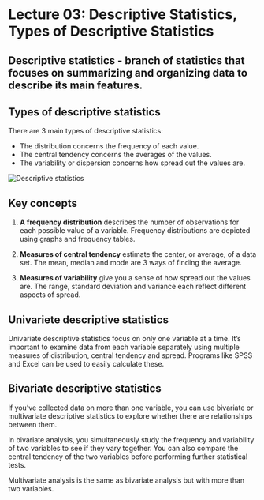 # Lecture 03: Descriptive Statistics, Types of Descriptive Statistics

## Descriptive statistics - branch of statistics that focuses on summarizing and organizing data to describe its main features.

## Types of descriptive statistics
There are 3 main types of descriptive statistics:
- The distribution concerns the frequency of each value.
- The central tendency concerns the averages of the values.
- The variability or dispersion concerns how spread out the values are.


![Descriptive statistics](https://github.com/user-attachments/assets/8aea320f-2068-488c-9e10-9d731c3be3d7)


## Key concepts
1. **A frequency distribution** describes the number of observations for each possible value of a variable. Frequency distributions are depicted using graphs and frequency tables.

2. **Measures of central tendency** estimate the center, or average, of a data set. The mean, median and mode are 3 ways of finding the average.

3. **Measures of variability** give you a sense of how spread out the values are. The range, standard deviation and variance each reflect different aspects of spread.


## Univariete descriptive statistics
Univariate descriptive statistics focus on only one variable at a time. It’s important to examine data from each variable separately using multiple measures of distribution, central tendency and spread. Programs like SPSS and Excel can be used to easily calculate these.

## Bivariate descriptive statistics
If you’ve collected data on more than one variable, you can use bivariate or multivariate descriptive statistics to explore whether there are relationships between them.

In bivariate analysis, you simultaneously study the frequency and variability of two variables to see if they vary together. You can also compare the central tendency of the two variables before performing further statistical tests.

Multivariate analysis is the same as bivariate analysis but with more than two variables.
